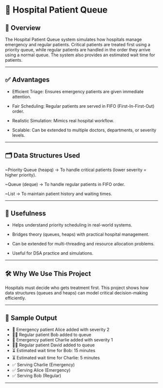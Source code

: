 # 🏥 Hospital Patient Queue


## 📌 Overview

The Hospital Patient Queue system simulates how hospitals manage emergency and regular patients.
Critical patients are treated first using a priority queue, while regular patients are handled in the order they arrive using a normal queue.
The system also provides an estimated wait time for patients.


---

## ✅ Advantages

- Efficient Triage: Ensures emergency patients are given immediate attention.

- Fair Scheduling: Regular patients are served in FIFO (First-In-First-Out) order.

- Realistic Simulation: Mimics real hospital workflow.

- Scalable: Can be extended to multiple doctors, departments, or severity levels.



---

## 🗂️ Data Structures Used

~Priority Queue (heapq) → To handle critical patients (lower severity = higher priority).

~Queue (deque) → To handle regular patients in FIFO order.

~List → To maintain patient history and waiting times.



---

## 🎯 Usefulness

- Helps understand priority scheduling in real-world systems.

- Bridges theory (queues, heaps) with practical hospital management.

- Can be extended for multi-threading and resource allocation problems.

- Useful for DSA practice and simulations.



---

## 🛠️ Why We Use This Project

Hospitals must decide who gets treatment first.
This project shows how data structures (queues and heaps) can model critical decision-making efficiently.


---

## 🔹 Sample Output

- 🚨 Emergency patient Alice added with severity 2
- 🧑‍⚕️ Regular patient Bob added to queue
- 🚨 Emergency patient Charlie added with severity 1
- 🧑‍⚕️ Regular patient David added to queue
- ⏳ Estimated wait time for Bob: 15 minutes
- ⏳ Estimated wait time for Charlie: 5 minutes
- ✅ Serving Charlie (Emergency)
- ✅ Serving Alice (Emergency)
- ✅ Serving Bob (Regular)

---
